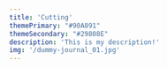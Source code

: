```yaml
---
title: 'Cutting'
themePrimary: "#90A891"
themeSecondary: "#29808E"
description: 'This is my description!'
img: '/dummy-journal_01.jpg'
---
```

